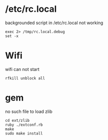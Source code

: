 /etc/rc.local 
====

backgrounded script in /etc/rc.local not working 

    exec 2> /tmp/rc.local.debug
    set -x

Wifi
====

wifi can not start

    rfkill unblock all

gem 
====

no such file to load zlib

    cd ext/zlib
    ruby ./extconf.rb
    make
    sudo make install